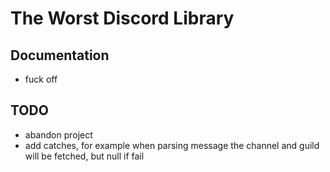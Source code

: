 # The Worst Discord Library

## Documentation
* fuck off

## TODO
* abandon project
* add catches, for example when parsing message the channel and guild will be fetched, but null if fail